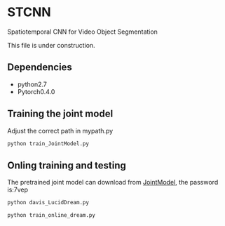 # STCNN
Spatiotemporal CNN for Video Object Segmentation


This file is under construction.

## Dependencies
* python2.7
* Pytorch0.4.0


## Training the joint model
Adjust the correct path in mypath.py
```bash
python train_JointModel.py
```
## Onling training and testing
The pretrained joint model can download from [JointModel](https://pan.baidu.com/s/18DQ3jvYKe1NllsJjY3F1Qg), the password is:7vep 
```bash
python davis_LucidDream.py
```
```bash
python train_online_dream.py
```
